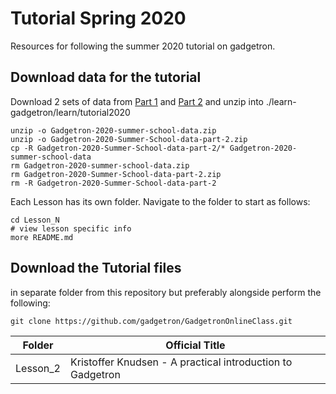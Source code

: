 # Tutorial Spring 2020 
Resources for following the summer 2020 tutorial on gadgetron.

## Download data for the tutorial
Download 2 sets of data from [Part 1](https://doi.org/10.5281/zenodo.3888658) and [Part 2](https://zenodo.org/record/3906695#.XzrlsRllBhF) and unzip into ./learn-gadgetron/learn/tutorial2020
   
    unzip -o Gadgetron-2020-summer-school-data.zip 
    unzip -o Gadgetron-2020-Summer-School-data-part-2.zip
    cp -R Gadgetron-2020-Summer-School-data-part-2/* Gadgetron-2020-summer-school-data
    rm Gadgetron-2020-summer-school-data.zip
    rm Gadgetron-2020-Summer-School-data-part-2.zip
    rm -R Gadgetron-2020-Summer-School-data-part-2


Each Lesson has its own folder. Navigate to the folder to start as follows:

    cd Lesson_N
    # view lesson specific info
    more README.md

## Download the Tutorial files

in  separate folder from this repository but preferably alongside perform the following:

    git clone https://github.com/gadgetron/GadgetronOnlineClass.git



| Folder    | Official Title |
| ---       | ---  |
| Lesson_2  | Kristoffer Knudsen - A practical introduction to Gadgetron |
